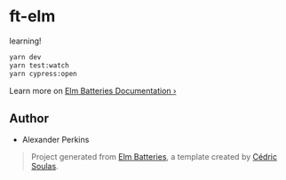 # ft-elm

learning!

```bash
yarn dev
yarn test:watch
yarn cypress:open
```

Learn more on [Elm Batteries Documentation ›](https://github.com/cedricss/elm-batteries#table-of-contents)

## Author

- Alexander Perkins

> Project generated from [Elm Batteries](https://github.com/cedricss/elm-batteries), a template created by [Cédric Soulas](https://twitter.com/CedricSoulas).
